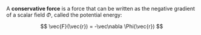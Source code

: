 A **conservative force** is a force that can be written as the negative gradient of a scalar field $\Phi$, called the potential energy:

$$
\vec{F}(\vec{r}) = -\vec\nabla \Phi(\vec{r})
$$